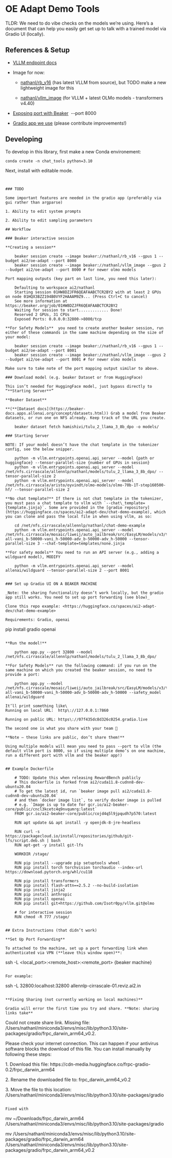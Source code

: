
# OE Adapt Demo Tools

TLDR: We need to do vibe checks on the models we’re using. Here’s a document that can help you easily get set up to talk with a trained model via Gradio UI (locally).

## References & Setup

- [VLLM endpoint docs](https://docs.vllm.ai/en/latest/getting_started/quickstart.html) 

- Image for now: 

  - [nathanl/rb\_v16](https://beaker.org/im/01HW5Y0TXPAHCGTMH8MTA14QKH/details) (has latest VLLM from source), but TODO make a new lightweight image for this

  - [nathanl/vllm\_image](https://beaker.org/im/01HW8PSRJ9CHVG8HMV5RESK265/details) (for VLLM + latest OLMo models - transformers v4.40)

- [Exposing port with Beaker](https://beaker-docs.apps.allenai.org/interactive/configuration.html#exposing-ports)  --port 8000

- [Gradio app we use](https://huggingface.co/spaces/ai2-adapt-dev/chat-demo-example) (please contribute improvements!)


## Developing

To develop in this library, first make a new Conda environement:
```
conda create -n chat_tools python=3.10
```
Next, install with editable mode.
```


### TODO

Some important features are needed in the gradio app (preferably via gui rather than argparse)

1. Ability to edit system prompts 

2. Ability to edit sampling parameters

## Workflow

### Beaker interactive session

**Creating a session**

    beaker session create --image beaker://nathanl/rb_v16 --gpus 1 --budget ai2/oe-adapt --port 8000
    beaker session create --image beaker://nathanl/vllm_image --gpus 2 --budget ai2/oe-adapt --port 8000 # for newer olmo models

Port mapping outputs (key part on last line, you need this later):

    Defaulting to workspace ai2/nathanl
    Starting session 01HW8DZJFR6QEAFAABCTCR2BY2 with at least 2 GPUs on node 01HQX3BZZ194B0VYF2HAAAM9Z9... (Press Ctrl+C to cancel)
    See more information at https://beaker.org/job/01HW8DZJFR6QEAFAABCTCR2BY2
    Waiting for session to start............. Done!
    Reserved 2 GPUs, 31 CPUs
    Exposed Ports: 0.0.0.0:32800->8000/tcp

**For Safety Models**  you need to create another beaker session, run either of these commands in the same machine depending on the size of your model:

    beaker session create --image beaker://nathanl/rb_v16 --gpus 1 --budget ai2/oe-adapt --port 8001
    beaker session create --image beaker://nathanl/vllm_image --gpus 2 --budget ai2/oe-adapt --port 8001 # for newer olmo models

Make sure to take note of the port mapping output similar to above.

### Download model (e.g. beaker Dataset or from HuggingFace)

This isn’t needed for HuggingFace model, just bypass directly to “**Starting Server**”

**Beaker Dataset**

**(**[Dataset docs](https://beaker-docs.apps.allenai.org/concept/datasets.html)) Grab a model from Beaker datasets, or run one on NFS already. Keep track of the URL you create.

    beaker dataset fetch hamishivi/tulu_2_llama_3_8b_dpo -o models/

### Starting Server 

NOTE: If your model doesn’t have the chat template in the tokenizer config, see the below snipper.

    python -m vllm.entrypoints.openai.api_server --model {path or huggingface} --tensor-parallel-size {number of GPUs in session}
    python -m vllm.entrypoints.openai.api_server --model /net/nfs.cirrascale/allennlp/nathanl/models/tulu_2_llama_3_8b_dpo/ --tensor-parallel-size 2
    python -m vllm.entrypoints.openai.api_server --model /net/nfs.cirrascale/aristo/oyvindt/olmo-models/olmo-70b-1T-step160500-hf/ --tensor-parallel-size 2

**No chat template?** If there is not chat template in the tokenizer, you must pass a chat template to vllm with `--chat\_template={template.jinja}`. Some are provided in the [gradio repository](https://huggingface.co/spaces/ai2-adapt-dev/chat-demo-example), which you can clone and pass the local file in when using vllm, as so:

    cd /net/nfs.cirrascale/allennlp/nathanl/chat-demo-example
    python -m vllm.entrypoints.openai.api_server --model /net/nfs.cirrascale/mosaic/liweij/auto_jailbreak/src/EasyLM/models/v3/tulu2mix-all-vani_b-50000-vani_h-50000-adv_b-50000-adv_h-50000 --tensor-parallel-size 3 --chat-template=templates/none.jinja

**For safety models** You need to run an API server (e.g., adding a wildguard model), MODIFY

    python -m vllm.entrypoints.openai.api_server --model allenai/wildguard --tensor-parallel-size 2 --port 8001


### Set up Gradio UI ON A BEAKER MACHINE

_Note: the sharing functionality doesn’t work locally, but the gradio app still works. You need to set up port forwarding (see blow)_

Clone this repo example: <https://huggingface.co/spaces/ai2-adapt-dev/chat-demo-example> 

Requirements: Gradio, openai

```

pip install gradio openai

```

**Run the model!**

    python app.py --port 32800 --model /net/nfs.cirrascale/allennlp/nathanl/models/tulu_2_llama_3_8b_dpo/

**For Safety Models** run the following command: if you run on the same machine on which you created the beaker session, no need to provide a port:

    python app.py --model /net/nfs.cirrascale/mosaic/liweij/auto_jailbreak/src/EasyLM/models/v3/tulu2mix-all-vani_b-50000-vani_h-50000-adv_b-50000-adv_h-50000 --safety_model allenai/wildguard 

It’ll print something like\
Running on local URL:  http\://127.0.0.1:7860

Running on public URL: https\://07f435dc8d326c0254.gradio.live

The second one is what you share with your team 🙂

**Note – these links are public, don’t share them!**

Using multiple models will mean you need to pass --port to vllm (the default vllm port is 8000, so if using multiple demo’s on one machine, run a different port with vllm and the beaker app!)


## Example Dockerfile

    # TODO: Update this when releasing RewardBench publicly
    # This dockerfile is forked from ai2/cuda11.8-cudnn8-dev-ubuntu20.04
    # To get the latest id, run `beaker image pull ai2/cuda11.8-cudnn8-dev-ubuntu20.04`
    # and then `docker image list`, to verify docker image is pulled
    # e.g. `Image is up to date for gcr.io/ai2-beaker-core/public/cncl3kcetc4q9nvqumrg:latest`
    FROM gcr.io/ai2-beaker-core/public/cojd4q5l9jpqudh7p570:latest

    RUN apt update && apt install -y openjdk-8-jre-headless

    RUN curl -s https://packagecloud.io/install/repositories/github/git-lfs/script.deb.sh | bash
    RUN apt-get -y install git-lfs

    WORKDIR /stage/

    RUN pip install --upgrade pip setuptools wheel
    RUN pip install torch torchvision torchaudio --index-url https://download.pytorch.org/whl/cu118

    RUN pip install transformers
    RUN pip install flash-attn==2.5.2 --no-build-isolation
    RUN pip install jinja2 
    RUN pip install anthropic
    RUN pip install openai
    RUN pip install git+https://github.com/Isotr0py/vllm.git@olmo

    # for interactive session
    RUN chmod -R 777 /stage/


## Extra Instructions (that didn’t work)

**Set Up Port Forwarding**

To attached to the machine, set up a port forwarding link when authenticated via VPN (**leave this window open)**:

```

ssh -L \<local\_port>:\<remote\_host>:\<remote\_port> {beaker machine}

```

For example:

```

ssh -L 32800:localhost:32800 allennlp-cirrascale-01.reviz.ai2.in

```

**Fixing Sharing (not currently working on local machines)**

Gradio will error the first time you try and share. **Note: sharing links take**

```

Could not create share link. Missing file: /Users/nathanl/miniconda3/envs/misc/lib/python3.10/site-packages/gradio/frpc\_darwin\_arm64\_v0.2. 

Please check your internet connection. This can happen if your antivirus software blocks the download of this file. You can install manually by following these steps: 

1\. Download this file: https\://cdn-media.huggingface.co/frpc-gradio-0.2/frpc\_darwin\_arm64

2\. Rename the downloaded file to: frpc\_darwin\_arm64\_v0.2

3\. Move the file to this location: /Users/nathanl/miniconda3/envs/misc/lib/python3.10/site-packages/gradio

```

Fixed with

```

mv \~/Downloads/frpc\_darwin\_arm64 /Users/nathanl/miniconda3/envs/misc/lib/python3.10/site-packages/gradio

mv /Users/nathanl/miniconda3/envs/misc/lib/python3.10/site-packages/gradio/frpc\_darwin\_arm64 /Users/nathanl/miniconda3/envs/misc/lib/python3.10/site-packages/gradio/frpc\_darwin\_arm64\_v0.2 

```
